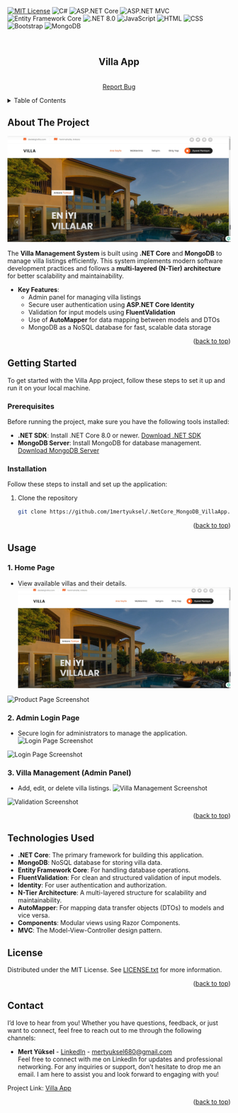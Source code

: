 <!-- Improved compatibility of back to top link: See: https://github.com/othneildrew/Best-README-Template/pull/73 -->
<a id="readme-top"></a>

<!-- PROJECT SHIELDS -->
[![MIT License][license-shield]][license-url]
![C#](https://img.shields.io/badge/C%23-blue.svg?style=for-the-badge)
![ASP.NET Core](https://img.shields.io/badge/ASP.NET%20Core-512BD4?style=for-the-badge&logo=asp-dot-net&logoColor=white)
![ASP.NET MVC](https://img.shields.io/badge/ASP.NET%20MVC-5C2D91?style=for-the-badge&logo=asp-dot-net&logoColor=white)
![Entity Framework Core](https://img.shields.io/badge/Entity%20Framework%20Core-512BD4?style=for-the-badge&logo=entity-framework&logoColor=white)
![.NET 8.0](https://img.shields.io/badge/.NET%208.0-512BD4?style=for-the-badge&logo=.net&logoColor=white)
![JavaScript](https://img.shields.io/badge/JavaScript-yellow.svg?style=for-the-badge)
![HTML](https://img.shields.io/badge/HTML-orange.svg?style=for-the-badge)
![CSS](https://img.shields.io/badge/CSS-blue.svg?style=for-the-badge)
![Bootstrap](https://img.shields.io/badge/Bootstrap-563D7C?style=for-the-badge&logo=bootstrap&logoColor=white)
![MongoDB](https://img.shields.io/badge/MongoDB-47A248?style=for-the-badge&logo=mongodb&logoColor=white)

<!-- PROJECT LOGO -->
<br />
<div>

  <h2 align="center">Villa App</h2>

  <p align="center">
    <br />
    <a href="mailto:mertyuksel680@gmail.com?subject=Bug%20Report">Report Bug</a>
  </p>
</div>

<!-- TABLE OF CONTENTS -->
<details>
  <summary>Table of Contents</summary>
  <ol>
    <li><a href="#about-the-project">About The Project</a></li>
    <li><a href="#getting-started">Getting Started</a>
      <ul>
        <li><a href="#prerequisites">Prerequisites</a></li>
        <li><a href="#installation">Installation</a></li>
      </ul>
    </li>
    <li><a href="#usage">Usage</a></li>
    <li><a href="#technologies-used">Technologies Used</a></li>
    <li><a href="#license">License</a></li>
    <li><a href="#contact">Contact</a></li>
  </ol>
</details>

<!-- ABOUT THE PROJECT -->
## About The Project

![Home](Villa.WebUI/wwwroot/imagesReadme/AnaSayfa.png)

The **Villa Management System** is built using **.NET Core** and **MongoDB** to manage villa listings efficiently. This system implements modern software development practices and follows a **multi-layered (N-Tier) architecture** for better scalability and maintainability. 

- **Key Features**:
  - Admin panel for managing villa listings
  - Secure user authentication using **ASP.NET Core Identity**
  - Validation for input models using **FluentValidation**
  - Use of **AutoMapper** for data mapping between models and DTOs
  - MongoDB as a NoSQL database for fast, scalable data storage

<p align="right">(<a href="#readme-top">back to top</a>)</p>

<!-- GETTING STARTED -->
## Getting Started

To get started with the Villa App project, follow these steps to set it up and run it on your local machine.

### Prerequisites

Before running the project, make sure you have the following tools installed:

- **.NET SDK**: Install .NET Core 8.0 or newer. [Download .NET SDK](https://dotnet.microsoft.com/download)
- **MongoDB Server**: Install MongoDB for database management. [Download MongoDB Server](https://www.mongodb.com/try/download/community)

### Installation

Follow these steps to install and set up the application:

1. Clone the repository
   ```sh
   git clone https://github.com/1mertyuksel/.NetCore_MongoDB_VillaApp.git


<p align="right">(<a href="#readme-top">back to top</a>)</p>



<!-- USAGE EXAMPLES -->
## Usage

### 1. Home Page
- View available villas and their details.
![Home Page Screenshot](Villa.WebUI/wwwroot/imagesReadme/AnaSayfa.png)


![Product Page Screenshot](Villa.WebUI/wwwroot/imagesReadme/Products.png)

### 2. Admin Login Page
- Secure login for administrators to manage the application.
![Login Page Screenshot](Villa.WebUI/wwwroot/imagesReadme/Login.png)

![Login Page Screenshot](Villa.WebUI/wwwroot/imagesReadme/Register.png)

### 3. Villa Management (Admin Panel)
- Add, edit, or delete villa listings.
![Villa Management Screenshot](Villa.WebUI/wwwroot/imagesReadme/Product_Index.png)


![Validation Screenshot](Villa.WebUI/wwwroot/imagesReadme/CreateValidation.png)

<p align="right">(<a href="#readme-top">back to top</a>)</p>

<!-- TECHNOLOGIES USED -->
## Technologies Used

- **.NET Core**: The primary framework for building this application.
- **MongoDB**: NoSQL database for storing villa data.
- **Entity Framework Core**: For handling database operations.
- **FluentValidation**: For clean and structured validation of input models.
- **Identity**: For user authentication and authorization.
- **N-Tier Architecture**: A multi-layered structure for scalability and maintainability.
- **AutoMapper**: For mapping data transfer objects (DTOs) to models and vice versa.
- **Components**: Modular views using Razor Components.
- **MVC**: The Model-View-Controller design pattern.

<!-- LICENSE -->
## License

Distributed under the MIT License. See [LICENSE.txt](./LICENSE.txt) for more information.

<p align="right">(<a href="#readme-top">back to top</a>)</p>

<!-- CONTACT -->
## Contact

I’d love to hear from you! Whether you have questions, feedback, or just want to connect, feel free to reach out to me through the following channels:

- **Mert Yüksel** - [LinkedIn](https://www.linkedin.com/in/mert-yüksel/) - mertyuksel680@gmail.com  
  Feel free to connect with me on LinkedIn for updates and professional networking. For any inquiries or support, don’t hesitate to drop me an email. I am here to assist you and look forward to engaging with you!

Project Link: [Villa App](https://github.com/1mertyuksel/.NetCore_MongoDB_VillaApp)

<p align="right">(<a href="#readme-top">back to top</a>)</p>

<!-- MARKDOWN LINKS & IMAGES -->
<!-- https://www.markdownguide.org/basic-syntax/#reference-style-links -->
[contributors-shield]: https://img.shields.io/github/contributors/othneildrew/Best-README-Template.svg?style=for-the-badge
[contributors-url]: https://github.com/othneildrew/Best-README-Template/graphs/contributors
[forks-shield]: https://img.shields.io/github/forks/othneildrew/Best-README-Template.svg?style=for-the-badge
[forks-url]: https://github.com/othneildrew/Best-README-Template/network/members
[stars-shield]: https://img.shields.io/github/stars/othneildrew/Best-README-Template.svg?style=for-the-badge
[stars-url]: https://github.com/othneildrew/Best-README-Template/stargazers
[issues-shield]: https://img.shields.io/github/issues/othneildrew/Best-README-Template.svg?style=for-the-badge
[issues-url]: https://github.com/othneildrew/Best-README-Template/issues
[license-shield]: https://img.shields.io/github/license/othneildrew/Best-README-Template.svg?style=for-the-badge
[license-url]: https://github.com/othneildrew/Best-README-Template/blob/master/LICENSE.txt
[linkedin-shield]: https://img.shields.io/badge/-LinkedIn-black.svg?style=for-the-badge&logo=linkedin&colorB=555
[linkedin-url]: https://linkedin.com/in/othneildrew
[product-screenshot]: images/screenshot.png
[Next.js]: https://img.shields.io/badge/next.js-000000?style=for-the-badge&logo=nextdotjs&logoColor=white
[Next-url]: https://nextjs.org/
[React.js]: https://img.shields.io/badge/React-20232A?style=for-the-badge&logo=react&logoColor=61DAFB
[React-url]: https://reactjs.org/
[Vue.js]: https://img.shields.io/badge/Vue.js-35495E?style=for-the-badge&logo=vuedotjs&logoColor=4FC08D
[Vue-url]: https://vuejs.org/
[Angular.io]: https://img.shields.io/badge/Angular-DD0031?style=for-the-badge&logo=angular&logoColor=white
[Angular-url]: https://angular.io/
[Svelte.dev]: https://img.shields.io/badge/Svelte-4A4A55?style=for-the-badge&logo=svelte&logoColor=FF3E00
[Svelte-url]: https://svelte.dev/
[Laravel.com]: https://img.shields.io/badge/Laravel-FF2D20?style=for-the-badge&logo=laravel&logoColor=white
[Laravel-url]: https://laravel.com
[Bootstrap.com]: https://img.shields.io/badge/Bootstrap-563D7C?style=for-the-badge&logo=bootstrap&logoColor=white
[Bootstrap-url]: https://getbootstrap.com
[JQuery.com]: https://img.shields.io/badge/jQuery-0769AD?style=for-the-badge&logo=jquery&logoColor=white
[JQuery-url]: https://jquery.com
